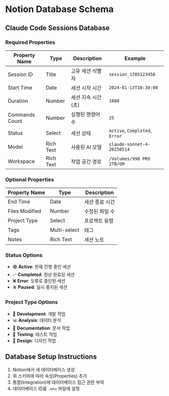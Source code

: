 # Notion Database Schema

## Claude Code Sessions Database

### Required Properties

| Property Name | Type | Description | Example |
|---------------|------|-------------|---------|
| Session ID | Title | 고유 세션 식별자 | `session_1705123456` |
| Start Time | Date | 세션 시작 시간 | `2024-01-13T10:30:00` |
| Duration | Number | 세션 지속 시간 (초) | `1800` |
| Commands Count | Number | 실행된 명령어 수 | `25` |
| Status | Select | 세션 상태 | `Active`, `Completed`, `Error` |
| Model | Rich Text | 사용된 AI 모델 | `claude-sonnet-4-20250514` |
| Workspace | Rich Text | 작업 공간 경로 | `/Volumes/990 PRO 2TB/GM` |

### Optional Properties

| Property Name | Type | Description |
|---------------|------|-------------|
| End Time | Date | 세션 종료 시간 |
| Files Modified | Number | 수정된 파일 수 |
| Project Type | Select | 프로젝트 유형 |
| Tags | Multi-select | 태그 |
| Notes | Rich Text | 세션 노트 |

### Status Options
- 🟢 **Active**: 현재 진행 중인 세션
- ✅ **Completed**: 정상 완료된 세션  
- ❌ **Error**: 오류로 중단된 세션
- ⏸️ **Paused**: 일시 중지된 세션

### Project Type Options
- 🔧 **Development**: 개발 작업
- 📊 **Analysis**: 데이터 분석
- 📝 **Documentation**: 문서 작업
- 🧪 **Testing**: 테스트 작업
- 🎨 **Design**: 디자인 작업

## Database Setup Instructions

1. Notion에서 새 데이터베이스 생성
2. 위 스키마에 따라 속성(Properties) 추가
3. 통합(Integration)에 데이터베이스 접근 권한 부여
4. 데이터베이스 ID를 `.env` 파일에 설정